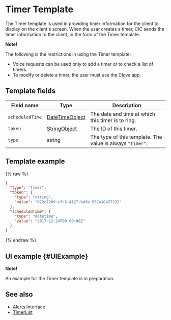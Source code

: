 # Timer Template

The Timer template is used in providing timer information for the client to display on the client's screen.
When the user creates a timer, CIC sends the timer information to the client, in the form of the Timer template.

<div class="note">
<p><strong>Note!</strong></p>
<p>The following is the restrictions in using the Timer template:</p>
<ul>
  <li>Voice requests can be used only to add a timer or to check a list of timers.</li>
  <li>To modify or delete a timer, the user must use the Clova app.</li>
</ul>
</div>

## Template fields

| Field name       | Type    | Description                     |
|---------------|---------|-----------------------------|
| `scheduledTime` | [DateTimeObject](/CIC/References/ContentTemplates/Shared_Objects.md#DateTimeObject) | The date and time at which this timer is to ring.           |
| `token`         | [StringObject](/CIC/References/ContentTemplates/Shared_Objects.md#StringObject)     | The ID of this timer.                     |
| `type`          | string                                                                              | The type of this template. The value is always `"Timer"`.        |

## Template example

{% raw %}

```json
{
  "type": "Timer",
  "token": {
    "type": "string",
    "value": "072c72b9-cfc5-4127-b4fe-557a10457232"
  },
  "scheduledTime": {
    "type": "datetime",
    "value": "2017-12-24T00:00:00Z"
  }
}
```

{% endraw %}

## UI example {#UIExample}

<div class="note">
<p><strong>Note!</strong></p>
<p>An example for the Timer template is in preparation.</p>
</div>

## See also

* [Alerts](/CIC/References/CICInterface/Alerts.md) Interface
* [TimerList](/CIC/References/ContentTemplates/TimerList.md)

